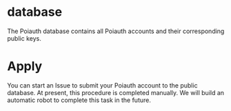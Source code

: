 # database

The Poiauth database contains all Poiauth accounts and their corresponding public keys.

# Apply

You can start an Issue to submit your Poiauth account to the public database. At present, this procedure is completed manually. We will build an automatic robot to complete this task in the future.
